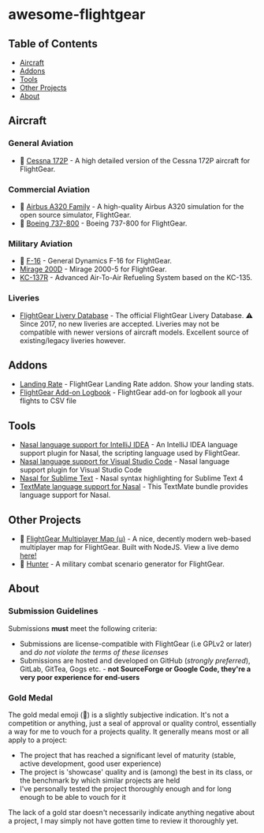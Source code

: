 # awesome-flightgear

## Table of Contents
- [Aircraft](#aircraft)
- [Addons](#addons)
- [Tools](#tools)
- [Other Projects](#other-projects)
- [About](#about)
## Aircraft

### General Aviation
- 🥇 [Cessna 172P](https://github.com/c172p-team/c172p) - A high detailed version of the Cessna 172P aircraft for FlightGear.

### Commercial Aviation
- 🥇 [Airbus A320 Family](https://github.com/legoboyvdlp/A320-family) - A high-quality Airbus A320 simulation for the open source simulator, FlightGear.
- 🥇 [Boeing 737-800](https://github.com/YV3399/737-800YV) - Boeing 737-800 for FlightGear.

### Military Aviation
- 🥇 [F-16](https://github.com/NikolaiVChr/f16) - General Dynamics F-16 for FlightGear.
- [Mirage 200D](https://github.com/5H1N0B11/flightgear-mirage2000) - Mirage 2000-5 for FlightGear.
- [KC-137R](https://github.com/JMaverick16/KC-137R) - Advanced Air-To-Air Refueling System based on the KC-135.

### Liveries

- [FlightGear Livery Database](https://liveries.flightgear.org/) - The official FlightGear Livery Database. ⚠️ Since 2017, no new liveries are accepted. Liveries may not be compatible with newer versions of aircraft models. Excellent source of existing/legacy liveries however.

## Addons
- [Landing Rate](https://github.com/RenanMsV/landing_rate) - FlightGear Landing Rate addon. Show your landing stats.
- [FlightGear Add-on Logbook](https://github.com/PlayeRom/flightgear-addon-logbook) - FlightGear add-on for logbook all your flights to CSV file

## Tools
- [Nasal language support for IntelliJ IDEA](https://github.com/BobDotCom/Nasal) - An IntelliJ IDEA language support plugin for Nasal, the scripting language used by FlightGear.
- [Nasal language support for Visual Studio Code](https://github.com/RenanMsV/nasal-vscode) - Nasal language support plugin for Visual Studio Code
- [Nasal for Sublime Text](https://github.com/NikolaiVChr/sublime-nasal) - Nasal syntax highlighting for Sublime Text 4
- [TextMate language support for Nasal](https://github.com/BobDotCom/Nasal.tmbundle) - This TextMate bundle provides language support for Nasal.

## Other Projects

- 🥇 [FlightGear Multiplayer Map (µ)](https://github.com/t3r/mpmap.js) - A nice, decently modern web-based multiplayer map for FlightGear. Built with NodeJS. View a live demo [here!](https://mpmap03.flightgear.org/)
- 🥇 [Hunter](https://gitlab.com/vanosten/hunter) - A military combat scenario generator for FlightGear.


## About

### Submission Guidelines

Submissions **must** meet the following criteria:
- Submissions are license-compatible with FlightGear (i.e GPLv2 or later) and _do not violate the terms of these licenses_
- Submissions are hosted and developed on GitHub (_strongly preferred_), GitLab, GitTea, Gogs etc. - **not SourceForge or Google Code, they're a very poor experience for end-users**

### Gold Medal

The gold medal emoji (🥇) is a slightly subjective indication. It's not a competition or anything, just a seal of approval or quality control, essentially a way for me to vouch for a projects quality. It generally means most or all apply to a project:
- The project that has reached a significant level of maturity (stable, active development, good user experience) 
- The project is 'showcase' quality and is (among) the best in its class, or the benchmark by which similar projects are held
- I've personally tested the project thoroughly enough and for long enough to be able to vouch for it

The lack of a gold star doesn't necessarily indicate anything negative about a project, I may simply not have gotten time to review it thoroughly yet.
